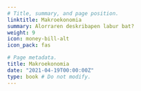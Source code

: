 ```yaml
---
# Title, summary, and page position.
linktitle: Makroekonomia
summary: Alorraren deskribapen labur bat?
weight: 9
icon: money-bill-alt
icon_pack: fas

# Page metadata.
title: Makroekonomia
date: "2021-04-19T00:00:00Z"
type: book # Do not modify.
---
```


